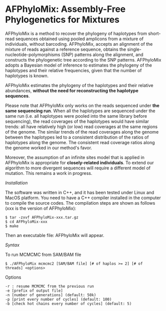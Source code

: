# AFPhyloMix: Assembly-Free Phylogenetics for Mixtures

AFPhyloMix is a method to recover the phylogeny of haplotypes from short-read sequences obtained using pooled amplicons from a mixture of individuals, without barcoding. AFPhyloMix, accepts an alignment of the mixture of reads against a reference sequence, obtains the single-nucleotide-polymorphisms (SNP) patterns along the alignment, and constructs the phylogenetic tree according to the SNP patterns. AFPhyloMix adopts a Bayesian model of inference to estimates the phylogeny of the haplotypes and their relative frequencies, given that the number of haplotypes is known.

AFPhyloMix estimates the phylogeny of the haplotypes and their relative abundances, <b>without the need for reconstructing the haplotype sequences</b>.

Please note that AFPhyloMix only works on the reads sequenced under <b>the same sequencing run</b>. When all the haplotypes are sequenced under the same run (i.e. all haplotypes were pooled into the same library before sequencing), the read coverages of the haplotypes would have similar trends: all have relatively high (or low) read coverages at the same regions of the genome. The similar trends of the read coverages along the genome between the haplotypes led to a consistent distribution of the ratios of haplotypes along the genome. The consistent read coverage ratios along the genome worked in our method's favor.

Moreover, the assumption of an infinite sites model that is applied in AFPhyloMix is appropriate for <b>closely-related individuals</b>. To extend our algorithm to more divergent sequences will require a different model of mutation. This remains a work in progress.

*Installation*

The software was written in C++, and it has been tested under Linux and MacOS platform. You need
to have a C++ compiler installed in the computer to compile the source codes. The compilation steps
are shown as follows (xxx is the version of AFPhyloMix):

```
$ tar -zxvf AFPhyloMix-xxx.tar.gz
$ cd AFPhyloMix-xxx
$ make
```

Then an executable file: AFPhyloMix will appear. 

*Syntax*

To run MCMCMC from SAM/BAM file
```
$ ./AFPhyloMix mcmcmc2 [SAM/BAM file] [# of haplos >= 2] [# of threads] <options>
```

Options
```
-r : resume MCMCMC from the previous run
-e [prefix of output file]
-n [number of generations] (default: 50k)
-p [print every number of cycles] (default: 100)
-b [check hot chains every number of cycles] (default: 5)
```
